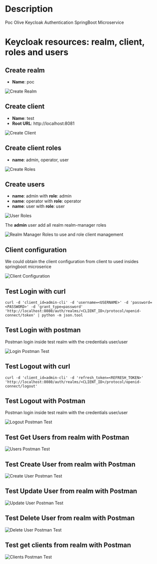 # Description
Poc Olive Keycloak Authentication SpringBoot Microservice

# Keycloak resources: realm, client, roles and users

## Create realm

- **Name**: poc

![Create Realm](captures/keycloak_realm.png "Create Realm")

## Create client

- **Name**: test
- **Root URL**: http://localhost:8081

![Create Client](captures/keycloak_client.png "Create Client")

## Create client roles
- **name**: admin, operator, user

![Create Roles](captures/client_roles.png "Client Roles")

## Create users
- **name**: admin with **role**: admin
- **name**: operator with **role**: operator
- **name**: user with **role**: user

![User Roles](captures/user_roles.png "User Roles")

The **admin** user add all realm realm-manager roles

![Realm Manager Roles](captures/real-manager-roles.png "Realm Manager Roles") to use and role client management

## Client configuration
We could obtain the client configuration from client to used insides springboot microserice

![Client Configuration](captures/client_config.png "Client Configuration")

## Test Login with curl
```shell
curl -d 'client_id=admin-cli' -d 'username=<USERNAME>' -d 'password=<PASSWORD>' -d 'grant_type=password' 'http://localhost:8080/auth/realms/<CLIENT_ID>/protocol/openid-connect/token' | python -m json.tool
```

## Test Login with postman
Postman login inside test realm with the credentials user/user

![Login Postman Test](captures/postman_login.png "Login Postman Test")

## Test Logout with curl
```shell
curl -d 'client_id=admin-cli' -d 'refresh_token=<REFRESH_TOKEN>' 'http://localhost:8080/auth/realms/<CLIENT_ID>/protocol/openid-connect/logout'
```

## Test Logout with Postman
Postman login inside test realm with the credentials user/user

![Logout Postman Test](captures/postman_logout.png "Logout Postman Test")

## Test Get Users from realm with Postman

![Users Postman Test](captures/postman_users.png "Users Postman Test")

## Test Create User from realm with Postman

![Create User Postman Test](captures/postman_create_users.png "Create User Postman Test")

## Test Update User from realm with Postman

![Update User Postman Test](captures/postman_update_user.png "Update User Postman Test")

## Test Delete User from realm with Postman

![Delete User Postman Test](captures/postman_delete_user.png "Delete User Postman Test")

## Test get clients from realm with Postman

![Clients Postman Test](captures/postman_clients.png "Clients Postman Test")